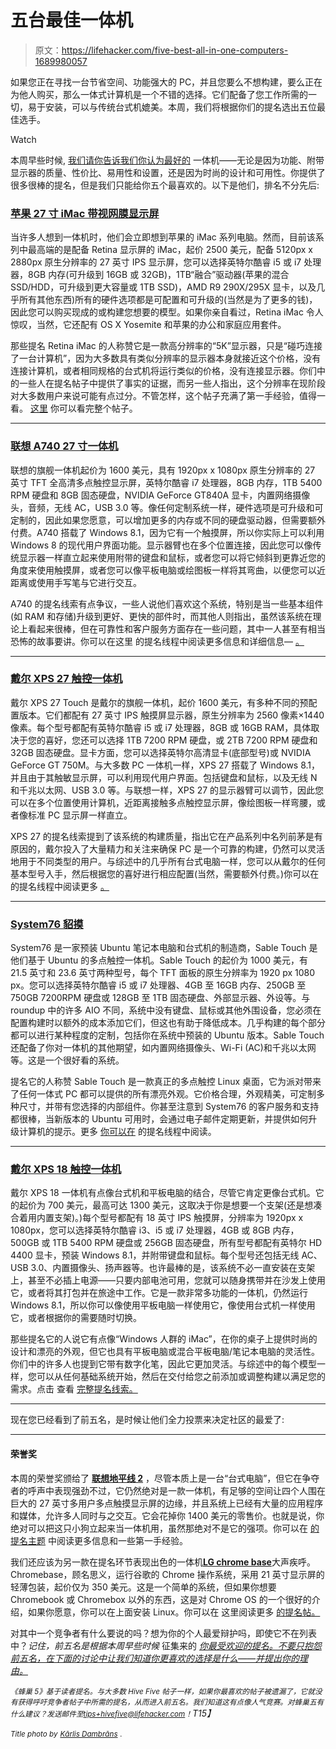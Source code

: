 # 五台最佳一体机

> 原文：<https://lifehacker.com/five-best-all-in-one-computers-1689980057>

如果您正在寻找一台节省空间、功能强大的 PC，并且您要么不想构建，要么正在为他人购买，那么一体式计算机是一个不错的选择。它们配备了您工作所需的一切，易于安装，可以与传统台式机媲美。本周，我们将根据你们的提名选出五位最佳选手。

Watch

本周早些时候, [我们请你告诉我们你认为最好的](https://lifehacker.com/whats-the-best-all-in-one-computer-1689403754) 一体机——无论是因为功能、附带显示器的质量、性价比、易用性和设置，还是因为时尚的设计和可用性。你提供了很多很棒的提名，但是我们只能给你五个最喜欢的。以下是他们，排名不分先后:

### [苹果 27 寸 iMac 带视网膜显示屏](http://www.apple.com/imac-with-retina/)

当许多人想到一体机时，他们会立即想到苹果的 iMac 系列电脑。然而，目前该系列中最高端的是配备 Retina 显示屏的 iMac，起价 2500 美元，配备 5120px x 2880px 原生分辨率的 27 英寸 IPS 显示屏，您可以选择英特尔酷睿 i5 或 i7 处理器，8GB 内存(可升级到 16GB 或 32GB)，1TB“融合”驱动器(苹果的混合 SSD/HDD，可升级到更大容量或 1TB SSD)，AMD R9 290X/295X 显卡，以及几乎所有其他东西)所有的硬件选项都是可配置和可升级的(当然是为了更多的钱)，因此您可以购买现成的或构建您想要的模型。如果你亲自看过，Retina iMac 令人惊叹，当然，它还配有 OS X Yosemite 和苹果的办公和家庭应用套件。

那些提名 Retina iMac 的人称赞它是一款高分辨率的“5K”显示器，只是“碰巧连接了一台计算机”，因为大多数具有类似分辨率的显示器本身就接近这个价格，没有连接计算机，或者相同规格的台式机将运行类似的价格，没有连接显示器。你们中的一些人在提名帖子中提供了事实的证据，而另一些人指出，这个分辨率在现阶段对大多数用户来说可能有点过分。不管怎样，这个帖子充满了第一手经验，值得一看。 [这里](http://lifehacker.com/apples-imac-27-5k-retina-great-specs-awesome-display-1689589703) 你可以看完整个帖子。

* * *

### [联想 A740 27 寸一体机](http://shop.lenovo.com/us/en/desktops/lenovo/a-series/a740/?menu-id=a_series_all-in-ones)

联想的旗舰一体机起价为 1600 美元，具有 1920px x 1080px 原生分辨率的 27 英寸 TFT 全高清多点触控显示屏，英特尔酷睿 i7 处理器，8GB 内存，1TB 5400 RPM 硬盘和 8GB 固态硬盘，NVIDIA GeForce GT840A 显卡，内置网络摄像头，音频，无线 AC，USB 3.0 等。像任何定制系统一样，硬件选项是可升级和可定制的，因此如果您愿意，可以增加更多的内存或不同的硬盘驱动器，但需要额外付费。A740 搭载了 Windows 8.1，因为它有一个触摸屏，所以你实际上可以利用 Windows 8 的现代用户界面功能。显示器臂也在多个位置连接，因此您可以像传统显示器一样直立起来使用附带的键盘和鼠标，或者您可以将它倾斜到更靠近您的角度来使用触摸屏，或者您可以像平板电脑或绘图板一样将其弯曲，以便您可以近距离或使用手写笔与它进行交互。

A740 的提名线索有点争议，一些人说他们喜欢这个系统，特别是当一些基本组件(如 RAM 和存储)升级到更好、更快的部件时，而其他人则指出，虽然该系统在理论上看起来很棒，但在可靠性和客户服务方面存在一些问题，其中一人甚至有相当恐怖的故事要讲。你可以在这里 的提名线程中阅读更多信息和详细信息— [。](http://lifehacker.com/lenovo-a740-signature-edition-all-in-one-27-inch-wqhd-t-1689595453)

* * *

### [戴尔 XPS 27 触控一体机](http://www.dell.com/us/p/xps-27-2720-aio/pd)

戴尔 XPS 27 Touch 是戴尔的旗舰一体机，起价 1600 美元，有多种不同的预配置版本。它们都配有 27 英寸 IPS 触摸屏显示器，原生分辨率为 2560 像素×1440 像素。每个型号都配有英特尔酷睿 i5 或 i7 处理器，8GB 或 16GB RAM，具体取决于您的喜好，您还可以选择 1TB 7200 RPM 硬盘，或 2TB 7200 RPM 硬盘和 32GB 固态硬盘。显卡方面，您可以选择英特尔高清显卡(底部型号)或 NVIDIA GeForce GT 750M。与大多数 PC 一体机一样，XPS 27 搭载了 Windows 8.1，并且由于其触敏显示屏，可以利用现代用户界面。包括键盘和鼠标，以及无线 N 和千兆以太网、USB 3.0 等。与联想一样，XPS 27 的显示器臂可以调节，因此您可以在多个位置使用计算机，近距离接触多点触控显示屏，像绘图板一样弯腰，或者像标准 PC 显示屏一样直立。

XPS 27 的提名线索提到了该系统的构建质量，指出它在产品系列中名列前茅是有原因的，戴尔投入了大量精力和关注来确保 PC 是一个可靠的构建，仍然可以灵活地用于不同类型的用户。与综述中的几乎所有台式电脑一样，您可以从戴尔的任何基本型号入手，然后根据您的喜好进行相应配置(当然，需要额外付费。)你可以在 的提名线程中阅读更多 [。](http://lifehacker.com/https-www-youtube-com-watch-v-4-6gze9cc7q-vote-dell-1689692987)

* * *

### [System76 貂摸](https://system76.com/desktops/sable)

System76 是一家预装 Ubuntu 笔记本电脑和台式机的制造商，Sable Touch 是他们基于 Ubuntu 的多点触控一体机。Sable Touch 的起价为 1000 美元，有 21.5 英寸和 23.6 英寸两种型号，每个 TFT 面板的原生分辨率为 1920 px 1080 px。您可以选择英特尔酷睿 i5 或 i7 处理器、4GB 至 16GB 内存、250GB 至 750GB 7200RPM 硬盘或 128GB 至 1TB 固态硬盘、外部显示器、外设等。与 roundup 中的许多 AIO 不同，系统中没有键盘、鼠标或其他外围设备，您必须在配置构建时以额外的成本添加它们，但这也有助于降低成本。几乎构建的每个部分都可以进行某种程度的定制，包括你在系统中预装的 Ubuntu 版本。Sable Touch 还配备了你对一体机的其他期望，如内置网络摄像头、Wi-Fi (AC)和千兆以太网等。这是一个很好看的系统。

提名它的人称赞 Sable Touch 是一款真正的多点触控 Linux 桌面，它为派对带来了任何一体式 PC 都可以提供的所有漂亮外观。它价格合理，外观精美，可定制多种尺寸，并带有您选择的内部组件。你甚至注意到 System76 的客户服务和支持都很棒，当新版本的 Ubuntu 可用时，会通过电子邮件定期更新，并提供如何升级计算机的提示。更多 [你可以在](http://lifehacker.com/vote-system76-sable-touch-comes-with-ubuntu-linux-pre-1689597025) 的提名线程中阅读。

* * *

### [戴尔 XPS 18 触控一体机](http://www.dell.com/us/p/xps-18-1810/pd)

戴尔 XPS 18 一体机有点像台式机和平板电脑的结合，尽管它肯定更像台式机。它的起价为 700 美元，最高可达 1300 美元，这取决于你是想要一个支架(还是想凑合着用内置支架)。)每个型号都配有 18 英寸 IPS 触摸屏，分辨率为 1920px x 1080px，您可以选择英特尔酷睿 i3、i5 或 i7 处理器，4GB 或 8GB 内存，500GB 或 1TB 5400 RPM 硬盘或 256GB 固态硬盘，所有型号都配有英特尔 HD 4400 显卡，预装 Windows 8.1，并附带键盘和鼠标。每个型号还包括无线 AC、USB 3.0、内置摄像头、扬声器等。也许最棒的是，该系统不必一直安装在支架上，甚至不必插上电源——只要内部电池可用，您就可以随身携带并在沙发上使用它，或者将其打包并在旅途中工作。它是一款非常多功能的一体机，仍然运行 Windows 8.1，所以你可以像使用平板电脑一样使用它，像使用台式机一样使用它，或者根据你的需要随时切换。

那些提名它的人说它有点像“Windows 人群的 iMac”，在你的桌子上提供时尚的设计和漂亮的外观，但它也具有平板电脑或混合平板电脑/笔记本电脑的灵活性。你们中的许多人也提到它带有数字化笔，因此它更加灵活。与综述中的每个模型一样，您可以从任何基础系统开始，然后在交付给您之前添加或调整构建以满足您的需求。点击 查看 [完整提名线索。](http://lifehacker.com/vote-dell-xps-18-with-charging-stand-i-think-of-this-a-1689605670)

* * *

现在您已经看到了前五名，是时候让他们全力投票来决定社区的最爱了:

* * *

#### 荣誉奖

本周的荣誉奖颁给了 [**联想地平线 2**](http://shop.lenovo.com/us/en/desktops/ideacentre/horizon-series/horizon-2/) ，尽管本质上是一台“台式电脑”，但它在争夺者的呼声中表现强劲不过，它仍然绝对是一款一体机，有足够的空间让四个人围在巨大的 27 英寸多用户多点触摸显示屏的边缘，并且系统上已经有大量的应用程序和媒体，允许多人同时与之交互。它会花掉你 1400 美元的零售价。也就是说，你绝对可以把这只小狗立起来当一体机用，虽然那绝对不是它的强项。你可以在 [的提名主题](http://lifehacker.com/lenovo-horizon-2-i-will-prefix-this-with-its-a-special-1689593535) 中阅读更多信息和一些第一手经验。

我们还应该为另一款在提名环节表现出色的一体机[**LG chrome base**](http://www.lg.com/us/all-in-one-chromebase)大声疾呼。Chromebase，顾名思义，运行谷歌的 Chrome 操作系统，采用 21 英寸显示屏的轻薄包装，起价仅为 350 美元。这是一个简单的系统，但如果你想要 Chromebook 或 Chromebox 以外的东西，这是对 Chrome OS 的一个很好的介绍，如果你愿意，你可以在上面安装 Linux。你可以在 这里阅读更多 [的提名帖。](http://lifehacker.com/vote-lg-chromebase-why-it-is-basically-a-desktop-vers-1689647371)

对其中一个竞争者有什么要说的吗？想为你的个人最爱辩护吗，即使它不在列表中？*记住，前五名是根据本周早些时候* 征集来的 [*你最受欢迎的提名。不要只抱怨前五名，在下面的讨论中让我们知道你更喜欢的选择是什么——并提出你的理由。*](https://lifehacker.com/whats-the-best-all-in-one-computer-1689403754)

*<small>《蜂巢 5》基于读者提名。与大多数 Hive Five 帖子一样，如果你最喜欢的帖子被遗漏了，它就没有获得呼吁竞争者帖子中所需的提名，从而进入前五名。我们知道这有点像人气竞赛。对蜂巢五有什么建议？发送邮件至</small>*[*<small>tips+hivefive@lifehacker.com</small>*](mailto:tips+hivefive@lifehacker.com)*<small>！</small>T15】*

*<small>Title photo by</small>* [*<small>Kārlis Dambrāns</small>*](https://www.flickr.com/photos/janitors/12284807345) *<small>.</small>*